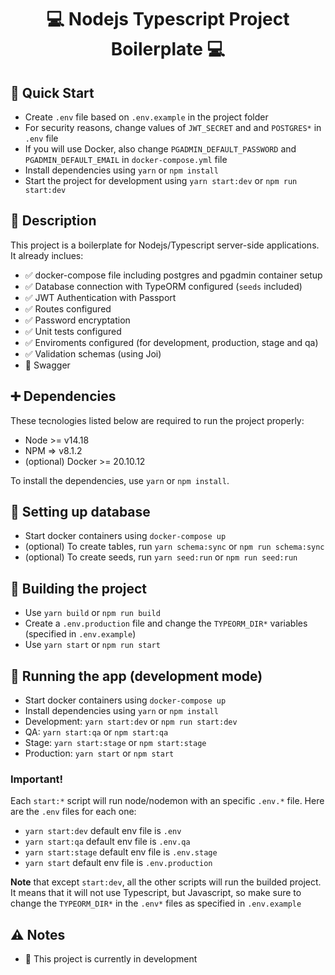 <h1 align="center"> 
	💻 Nodejs Typescript Project Boilerplate 💻
</h1>

## 🏃 Quick Start

- Create `.env` file based on `.env.example` in the project folder
- For security reasons, change values of `JWT_SECRET` and and `POSTGRES*` in `.env` file
- If you will use Docker, also change `PGADMIN_DEFAULT_PASSWORD` and `PGADMIN_DEFAULT_EMAIL` in `docker-compose.yml` file
- Install dependencies using `yarn` or `npm install`
- Start the project for development using `yarn start:dev` or `npm run start:dev`

## 📝 Description

This project is a boilerplate for Nodejs/Typescript server-side applications. It already inclues:

- ✅ docker-compose file including postgres and pgadmin container setup
- ✅ Database connection with TypeORM configured (`seeds` included)
- ✅ JWT Authentication with Passport
- ✅ Routes configured
- ✅ Password encryptation
- ✅ Unit tests configured
- ✅ Enviroments configured (for development, production, stage and qa)
- ✅ Validation schemas (using Joi)
- 🚧 Swagger

## ➕ Dependencies

These tecnologies listed below are required to run the project properly:

- Node >= v14.18
- NPM => v8.1.2
- (optional) Docker >= 20.10.12

To install the dependencies, use `yarn` or `npm install`.

## 📁 Setting up database

- Start docker containers using `docker-compose up`
- (optional) To create tables, run `yarn schema:sync` or `npm run schema:sync`
- (optional) To create seeds, run `yarn seed:run` or `npm run seed:run`

## 🔨 Building the project

- Use `yarn build` or `npm run build`
- Create a `.env.production` file and change the `TYPEORM_DIR*` variables (specified in `.env.example`)
- Use `yarn start` or `npm run start`

## 🚀 Running the app (development mode)

- Start docker containers using `docker-compose up`
- Install dependencies using `yarn` or `npm install`
- Development: `yarn start:dev` or `npm run start:dev`
- QA: `yarn start:qa` or `npm start:qa`
- Stage: `yarn start:stage` or `npm start:stage`
- Production: `yarn start` or `npm start`

### Important!

Each `start:*` script will run node/nodemon with an specific `.env.*` file. Here are the `.env` files for each one:

- `yarn start:dev` default env file is `.env`
- `yarn start:qa` default env file is `.env.qa`
- `yarn start:stage` default env file is `.env.stage`
- `yarn start` default env file is `.env.production`

**Note** that except `start:dev`, all the other scripts will run
the builded project. It means that it will not use Typescript, but Javascript, so make sure to change the `TYPEORM_DIR*` in the `.env*` files as specified in `.env.example`

## ⚠️ Notes

- 🚧 This project is currently in development
